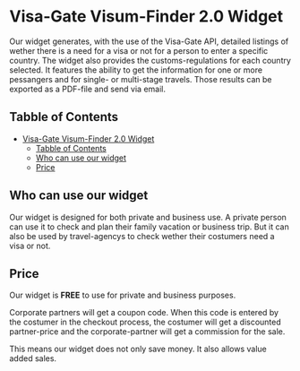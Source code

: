 # Visa-Gate Visum-Finder 2.0 Widget
Our widget generates, with the use of the Visa-Gate API, detailed listings of wether there is a need for a visa or not
for a person to enter a specific country. The widget also provides the customs-regulations for each country selected.
It features the ability to get the information for one or more pessangers and for single- or multi-stage travels. Those
results can be exported as a PDF-file and send via email.

## Tabble of Contents
- [Visa-Gate Visum-Finder 2.0 Widget](#visa-gate-visum-finder-20-widget)
	- [Tabble of Contents](#tabble-of-contents)
	- [Who can use our widget](#who-can-use-our-widget)
	- [Price](#price)

## Who can use our widget
Our widget is designed for both private and business use.
A private person can use it to check and plan their family vacation or business trip.
But it can also be used by travel-agencys to check wether their costumers need a visa or not.

## Price
Our widget is **FREE** to use for private and business purposes.

Corporate partners will get a coupon code. When this code is entered by the costumer in the checkout process, the
costumer will get a discounted partner-price and the corporate-partner will get a commission for the sale.

This means our widget does not only save money. It also allows value added sales.
